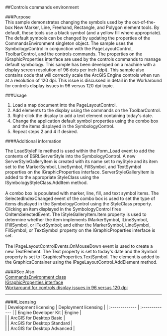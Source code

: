 ##Controls commands environment

###Purpose  
This sample demonstrates changing the symbols used by the out-of-the-box New Marker, Line, Freehand, Rectangle, and Polygon element tools. By default, these tools use a black symbol (and a yellow fill where appropriate). The default symbols can be changed by updating the properties of the CommandsEnvironment singleton object. The sample uses the SymbologyControl in conjunction with the PageLayoutControl, ToolbarControl, and the controls commands. The properties on the IGraphicProperties interface are used by the controls commands to manage default symbology. This sample has been developed on a machine with a display screen resolution of 96 dots per inch (dpi). This sample also contains code that will correctly scale the ArcGIS Engine controls when run at a resolution of 120 dpi. This issue is discussed in detail in the Workaround for controls display issues in 96 versus 120 dpi topic.   


###Usage
1. Load a map document into the PageLayoutControl.  
1. Add elements to the display using the commands on the ToolbarControl.  
1. Right-click the display to add a text element containing today's date.  
1. Change the application default symbol properties using the combo box and the items displayed in the SymbologyControl.  
1. Repeat steps 2 and 4 if desired.  





####Additional information  
<div xmlns="http://www.w3.org/1999/xhtml" xmlns:my="http://schemas.microsoft.com/office/infopath/2003/myXSD/2006-02-10T23:25:53">The LoadStyleFile method is used within the Form_Load event to add the contents of ESRI.ServerStyle into the SymbologyControl. A new ServerStyleGalleryItem is created with its name set to myStyle and its item set to the MarkerSymbol, LineSymbol, FillSymbol, and TextSymbol properties on the IGraphicProperties interface. ServerStyleGalleryItem is added to the appropriate StyleClass using the ISymbologyStyleClass.AddItem method.</div>  
<div xmlns="http://www.w3.org/1999/xhtml" xmlns:my="http://schemas.microsoft.com/office/infopath/2003/myXSD/2006-02-10T23:25:53"> </div>  
<div xmlns="http://www.w3.org/1999/xhtml" xmlns:my="http://schemas.microsoft.com/office/infopath/2003/myXSD/2006-02-10T23:25:53">A combo box is populated with marker, line, fill, and text symbol items. The SelectedIndexChanged event of the combo box is used to set the type of items displayed in the SymbologyControl using the StyleClass property. Clicking an item displayed in the SymbologyControl fires OnItemSelectedEvent. The IStyleGalleryItem.Item property is used to determine whether the item implements IMarkerSymbol, ILineSymbol, IFillSymbol, or ITextSymbol; and either the MarkerSymbol, LineSymbol, FillSymbol, or TextSymbol property on the IGraphicProperties interface is set.</div>  
<div xmlns="http://www.w3.org/1999/xhtml" xmlns:my="http://schemas.microsoft.com/office/infopath/2003/myXSD/2006-02-10T23:25:53"> </div>  
<div xmlns="http://www.w3.org/1999/xhtml" xmlns:my="http://schemas.microsoft.com/office/infopath/2003/myXSD/2006-02-10T23:25:53">The IPageLayoutControlEvents.OnMouseDown event is used to create a new TextElement. The Text property is set to today's date and the Symbol property is set to IGraphicsProperties.TextSymbol. The element is added to the GraphicsContainer using the IPageLayoutControl.AddElement method.</div>  


####See Also  
[CommandsEnvironment class](http://desktopdev.arcgis.com/search/?q=CommandsEnvironment%20class&p=0&language=en&product=arcobjects-sdk-dotnet&version=&n=15&collection=help)  
[IGraphicProperties interface](http://desktopdev.arcgis.com/search/?q=IGraphicProperties%20interface&p=0&language=en&product=arcobjects-sdk-dotnet&version=&n=15&collection=help)  
[Workaround for controls display issues in 96 versus 120 dpi](http://desktopdev.arcgis.com/search/?q=Workaround%20for%20controls%20display%20issues%20in%2096%20versus%20120%20dpi&p=0&language=en&product=arcobjects-sdk-dotnet&version=&n=15&collection=help)  


---------------------------------

####Licensing  
| Development licensing | Deployment licensing | 
| :------------- | :------------- | 
| Engine Developer Kit | Engine |  
|  | ArcGIS for Desktop Basic |  
|  | ArcGIS for Desktop Standard |  
|  | ArcGIS for Desktop Advanced |  


